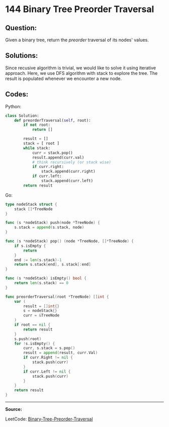 144 Binary Tree Preorder Traversal
==================================

Question:
---------

Given a binary tree, return the _preorder_ traversal of its nodes' values.

Solutions:
----------

Since recusive algorithm is trivial, we would like to solve it using iterative
approach. Here, we use DFS algorithm with stack to explore the tree. The result
is populated whenever we encounter a new node.

Codes:
------

Python:

```python
class Solution:
    def preorderTraversal(self, root):
        if not root:
            return []

        result = []
        stack = [ root ]
        while stack:
            curr = stack.pop()
            result.append(curr.val)
            # think recursively (or stack wise)
            if curr.right:
                stack.append(curr.right)
            if curr.left:
                stack.append(curr.left)
        return result
```

Go:

```go
type nodeStack struct {
    stack []*TreeNode
}

func (s *nodeStack) push(node *TreeNode) {
    s.stack = append(s.stack, node)
}

func (s *nodeStack) pop() (node *TreeNode, []*TreeNode) {
    if s.isEmpty {
        return
    }
    end := len(s.stack)-1
    return s.stack[end], s.stack[:end]
}

func (s *nodeStack) isEmpty() bool {
    return len(s.stack) == 0
}

func preorderTraversal(root *TreeNode) []int {
    var (
        result = []int{}
        s = nodeStack{}
        curr = &TreeNode
    )
    if root == nil {
        return result
    }
    s.push(root)
    for !s.isEmpty() {
        curr, s.stack = s.pop()
        result = append(result, curr.Val)
        if curr.Right != nil {
            stack.push(curr)
        }
        if curr.Left != nil {
            stack.push(curr)
        }
    }
    return result
}
```
---

**Source:**

LeetCode: [Binary-Tree-Preorder-Traversal](https://leetcode.com/problems/binary-tree-preorder-traversal)
